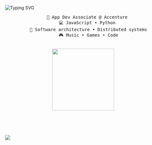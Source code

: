 <img src="https://readme-typing-svg.herokuapp.com?font=Inconsolata&pause=1000&width=435&lines=Hi%2C+I'm+Andrei." alt="Typing SVG" />


<br>
<div align="center">
    <pre>
    💼 App Dev Associate @ Accenture 
    💻 JavaScript • Python 
    📖 Software architecture • Distributed systems
    🎮 Music • Games • Code
    </pre>  
</div>
<div align="center">
    <img src="https://media.tenor.com/_e28Mgarn9wAAAAM/mika-misono-mika.gif" height="200" align="center">
</div>



<br><br><br>

[![](https://img.shields.io/badge/linkedin-0a66c2)](https://www.linkedin.com/in/andrei-togni-374a2221b/)

